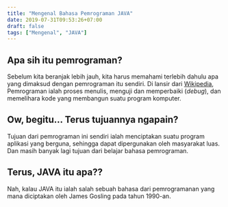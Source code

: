 ```yaml
---
title: "Mengenal Bahasa Pemrograman JAVA"
date: 2019-07-31T09:53:26+07:00
draft: false
tags: ["Mengenal", "JAVA"]
---
```


## Apa sih itu pemrograman?

Sebelum kita beranjak lebih jauh, kita harus memahami terlebih dahulu apa yang dimaksud dengan pemrograman itu sendiri. Di lansir dari [Wikipedia](http://wikipedia/), Pemrograman ialah proses menulis, menguji dan memperbaiki (_debug_), dan memelihara kode  yang membangun suatu program komputer.

## Ow, begitu... Terus tujuannya ngapain?

Tujuan dari pemrograman ini sendiri ialah menciptakan suatu program aplikasi yang berguna, sehingga dapat dipergunakan oleh masyarakat luas. Dan masih banyak lagi tujuan dari belajar bahasa pemrograman.

## Terus, JAVA itu apa??

Nah, kalau JAVA itu ialah salah sebuah bahasa dari pemrogramanan yang mana diciptakan oleh James Gosling pada tahun 1990-an.